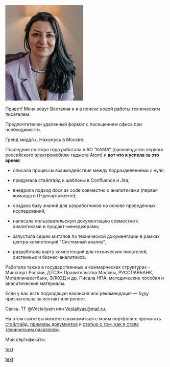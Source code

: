![alt text](Весталия-2.jpg)

Привет! 
Меня зовут Весталия и я в поиске новой работы техническим писателем.

Предпочтителен удаленный формат с посещением офиса при необходимости. 

Грейд миддл+.
Нахожусь в Москве.

Последние полтора года работала в АО "КАМА" (производство первого российского электромобиля-гаджета Atom) 
и **вот что я успела за это время**: 

* описала процессы взаимодействия между подразделениями с нуля;

* придумала стайлгайд и шаблоны в Confluence и Jira;

* внедрила подход docs as code совместно с аналитиками (первая команда в IT-департаменте);

* создала базу знаний для разработчиков на основе проведенных исследований;

* написала пользовательскую документацию совместно с аналитиками и продакт-менеджерами; 

* запустила серию митапов по технической документации в рамках центра компетенций "Системный анализ";

* разработала карту компетенций для технических писателей, системных и бизнес-аналитиков.

Работала также в государственных и коммерческих структурах - Минспорт России, ДТСЗН Правительства Москвы, РУССЛАВБАНК, Металлинвестбанк, ЭЛКОД и др. Писала НПА, методические пособия и аналитические материалы.

Если у вас есть подходящая вакансия или рекомендация — буду признательна за контакт или репост.

Связь: ТГ @Vestaliyam или Vestaliyas@mail.ru.

На этом сайте вы можете ознакомиться с моим портфолио: прочитать <a href="https://crazy-techpeace.github.io/Vestaliya_Docs/styleguide/rules-for-docs/">стайлгайд</a>, <a href="https://crazy-techpeace.github.io/Vestaliya_Docs/processes/tikets-in-jira/">примеры документов</a> и <a href="https://crazy-techpeace.github.io/Vestaliya_Docs/iamtechwriter/i-am-tech-writer/">статью о том, как я стала техническим писателем</a>.

Мои сертификаты:

[text](<../../../../Desktop/Мое портфолио технического писателя/Сертификат школы редакторов Бюро Горбунова.pdf>)

[text](<../../../../Desktop/Мое портфолио технического писателя/Cloud.ru Cloud Fundamentals.pdf>)
